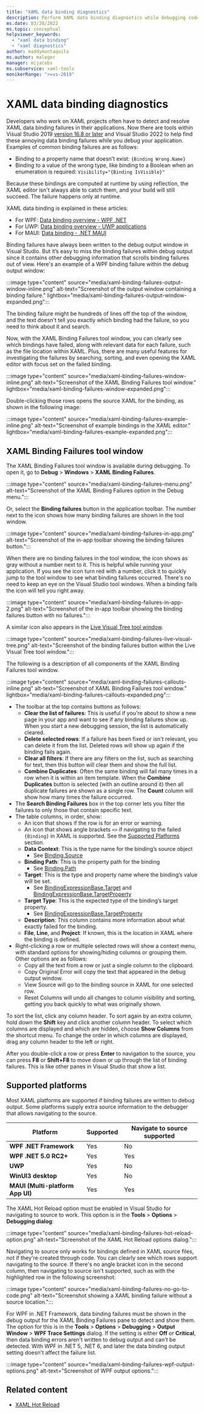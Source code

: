 ```yaml
---
title: "XAML data binding diagnostics"
description: Perform XAML data binding diagnostics while debugging code in Visual Studio to detect and resolve data binding errors in XAML projects.
ms.date: 03/28/2022
ms.topic: conceptual
helpviewer_keywords:
  - "xaml data binding"
  - "xaml diagnostics"
author: maddymontaquila
ms.author: maleger
manager: mijacobs
ms.subservice: xaml-tools
monikerRange: ">=vs-2019"
---
```

# XAML data binding diagnostics

Developers who work on XAML projects often have to detect and resolve XAML data binding failures in their applications. Now there are tools within Visual Studio 2019 [version 16.8 or later](/visualstudio/releases/2019/history) and Visual Studio 2022 to help find these annoying data binding failures while you debug your application. Examples of common binding failures are as follows:

- Binding to a property name that doesn't exist: `{Binding Wrong.Name}`
- Binding to a value of the wrong type, like binding to a Boolean when an enumeration is required: `Visibility="{Binding IsVisible}"`

Because these bindings are computed at runtime by using reflection, the XAML editor isn't always able to catch them, and your build will still succeed. The failure happens only at runtime.

XAML data binding is explained in these articles:

- For WPF: [Data binding overview - WPF .NET](/dotnet/desktop/wpf/data/)
- For UWP: [Data binding overview - UWP applications](/windows/uwp/data-binding/data-binding-quickstart/)
- For MAUI: [Data binding - .NET MAUI](/dotnet/maui/fundamentals/data-binding/)

Binding failures have always been written to the debug output window in Visual Studio. But it’s easy to miss the binding failures within debug output since it contains other debugging information that scrolls binding failures out of view. Here's an example of a WPF binding failure within the debug output window:

:::image type="content" source="media/xaml-binding-failures-output-window-inline.png" alt-text="Screenshot of the output window containing a binding failure." lightbox="media/xaml-binding-failures-output-window-expanded.png":::

The binding failure might be hundreds of lines off the top of the window, and the text doesn't tell you exactly which binding had the failure, so you need to think about it and search.

Now, with the XAML Binding Failures tool window, you can clearly see which bindings have failed, along with relevant data for each failure, such as the file location within XAML. Plus, there are many useful features for investigating the failures by searching, sorting, and even opening the XAML editor with focus set on the failed binding.

:::image type="content" source="media/xaml-binding-failures-window-inline.png" alt-text="Screenshot of the XAML Binding Failures tool window." lightbox="media/xaml-binding-failures-window-expanded.png":::

Double-clicking those rows opens the source XAML for the binding, as shown in the following image:

:::image type="content" source="media/xaml-binding-failures-example-inline.png" alt-text="Screenshot of example bindings in the XAML editor." lightbox="media/xaml-binding-failures-example-expanded.png":::

## XAML Binding Failures tool window

The XAML Binding Failures tool window is available during debugging. To open it, go to **Debug** > **Windows** > **XAML Binding Failures**.

:::image type="content" source="media/xaml-binding-failures-menu.png" alt-text="Screenshot of the XAML Binding Failures option in the Debug menu.":::

Or, select the **Binding failures** button in the application toolbar. The number next to the icon shows how many binding failures are shown in the tool window.

:::image type="content" source="media/xaml-binding-failures-in-app.png" alt-text="Screenshot of the in-app toolbar showing the binding failures button.":::

When there are no binding failures in the tool window, the icon shows as gray without a number next to it. This is helpful while running your application. If you see the icon turn red with a number, click it to quickly jump to the tool window to see what binding failures occurred. There's no need to keep an eye on the Visual Studio tool windows. When a binding fails the icon will tell you right away.

:::image type="content" source="media/xaml-binding-failures-in-app-2.png" alt-text="Screenshot of the in-app toolbar showing the binding failures button with no failures.":::

A similar icon also appears in the [Live Visual Tree tool window](inspect-xaml-properties-while-debugging.md).

:::image type="content" source="media/xaml-binding-failures-live-visual-tree.png" alt-text="Screenshot of the binding failures button within the Live Visual Tree tool window.":::

The following is a description of all components of the XAML Binding Failures tool window.

:::image type="content" source="media/xaml-binding-failures-callouts-inline.png" alt-text="Screenshot of XAML Binding Failures tool window." lightbox="media/xaml-binding-failures-callouts-expanded.png":::

* The toolbar at the top contains buttons as follows:
  * **Clear the list of failures**: This is useful if you're about to show a new page in your app and want to see if any binding failures show up. When you start a new debugging session, the list is automatically cleared.
  * **Delete selected rows**: If a failure has been fixed or isn't relevant, you can delete it from the list. Deleted rows will show up again if the binding fails again.
  * **Clear all filters**: If there are any filters on the list, such as searching for text, then this button will clear them and show the full list.
  * **Combine Duplicates**: Often the same binding will fail many times in a row when it is within an item template. When the **Combine Duplicates** button is selected (with an outline around it) then all duplicate failures are shown as a single row. The **Count** column will show how many times the failure occurred.
* The **Search Binding Failures** box in the top corner lets you filter the failures to only those that contain specific text.
* The table columns, in order, show:
  * An icon that shows if the row is for an error or warning.
  * An icon that shows angle brackets `<>` if navigating to the failed `{Binding}` in XAML is supported. See the [Supported Platforms](#supported-platforms) section.
  * **Data Context**: This is the type name for the binding’s source object
    * See [Binding.Source](/dotnet/api/system.windows.data.binding.source)
  * **Binding Path**: This is the property path for the binding
    * See [Binding.Path](/dotnet/api/system.windows.data.binding.path)
  * **Target**: This is the type and property name where the binding’s value will be set.
    * See [BindingExpressionBase.Target](/dotnet/api/system.windows.data.bindingexpressionbase.target) and [BindingExpressionBase.TargetProperty](/dotnet/api/system.windows.data.bindingexpressionbase.targetproperty)
  * **Target Type**: This is the expected type of the binding’s target property.
    * See [BindingExpressionBase.TargetProperty](/dotnet/api/system.windows.data.bindingexpressionbase.targetproperty)
  * **Description**: This column contains more information about what exactly failed for the binding.
  * **File**, **Line**, and **Project**: If known, this is the location in XAML where the binding is defined.
* Right-clicking a row or multiple selected rows will show a context menu, with standard options for showing/hiding columns or grouping them. Other options are as follows:
  * Copy all the text from a row or just a single column to the clipboard.
  * Copy Original Error will copy the text that appeared in the debug output window.
  * View Source will go to the binding source in XAML for one selected row.
  * Reset Columns will undo all changes to column visibility and sorting, getting you back quickly to what was originally shown.

To sort the list, click any column header. To sort again by an extra column, hold down the **Shift** key and click another column header. To select which columns are displayed and which are hidden, choose **Show Columns** from the shortcut menu. To change the order in which columns are displayed, drag any column header to the left or right.

After you double-click a row or press **Enter** to navigation to the source, you can press **F8** or **Shift+F8** to move down or up through the list of binding failures. This is like other panes in Visual Studio that show a list.

## Supported platforms

Most XAML platforms are supported if binding failures are written to debug output. Some platforms supply extra source information to the debugger that allows navigating to the source.

|**Platform**|**Supported**|**Navigate to source supported**|
|---|---|---|
|**WPF .NET Framework**|Yes|No|
|**WPF .NET 5.0 RC2+**|Yes|Yes|
|**UWP**|Yes|No|
|**WinUI3 desktop**|Yes|No|
|**MAUI (Multi-platform App UI)**|Yes|Yes|

The XAML Hot Reload option must be enabled in Visual Studio for navigating to source to work. This option is in the **Tools** > **Options** > **Debugging dialog**:

:::image type="content" source="media/xaml-binding-failures-hot-reload-option.png" alt-text="Screenshot of the XAML Hot Reload options dialog.":::

Navigating to source only works for bindings defined in XAML source files, not if they're created through code. You can clearly see which rows support navigating to the source. If there's no angle bracket icon in the second column, then navigating to source isn't supported, such as with the highlighted row in the following screenshot:

:::image type="content" source="media/xaml-binding-failures-no-go-to-code.png" alt-text="Screenshot showing a XAML binding failure without a source location.":::

For WPF in .NET Framework, data binding failures must be shown in the debug output for the XAML Binding Failures pane to detect and show them. The option for this is in the **Tools** > **Options** > **Debugging** > **Output Window** > **WPF Trace Settings** dialog. If the setting is either **Off** or **Critical**, then data binding errors aren't written to debug output and can't be detected. With WPF in .NET 5, .NET 6, and later the data binding output setting doesn't affect the failure list.

:::image type="content" source="media/xaml-binding-failures-wpf-output-options.png" alt-text="Screenshot of WPF output options.":::

## Related content

* [XAML Hot Reload](xaml-hot-reload.md)
